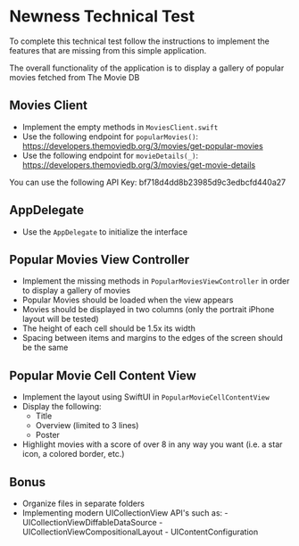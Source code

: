 # Newness Technical Test

To complete this technical test follow the instructions to implement the features that are missing from this simple application.

The overall functionality of the application is to display a gallery of popular movies fetched from The Movie DB

## Movies Client

 - Implement the empty methods in `MoviesClient.swift`
 - Use the following endpoint for `popularMovies()`: https://developers.themoviedb.org/3/movies/get-popular-movies
 - Use the following endpoint for `movieDetails(_)`: https://developers.themoviedb.org/3/movies/get-movie-details

You can use the following API Key: bf718d4dd8b23985d9c3edbcfd440a27

## AppDelegate

 - Use the `AppDelegate` to initialize the interface 
 
## Popular Movies View Controller

 - Implement the missing methods in `PopularMoviesViewController` in order to display a gallery of movies
 - Popular Movies should be loaded when the view appears
 - Movies should be displayed in two columns (only the portrait iPhone layout will be tested)
 - The height of each cell should be 1.5x its width
 - Spacing between items and margins to the edges of the screen should be the same
 
## Popular Movie Cell Content View
  
  - Implement the layout using SwiftUI in `PopularMovieCellContentView`
  - Display the following:
    - Title
    - Overview (limited to 3 lines)
    - Poster 
  - Highlight movies with a score of over 8 in any way you want (i.e. a star icon, a colored border, etc.)

## Bonus
  
  - Organize files in separate folders
  - Implementing modern UICollectionView API's such as:
        - UICollectionViewDiffableDataSource
        - UICollectionViewCompositionalLayout
        - UIContentConfiguration
